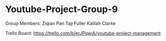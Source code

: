 # Youtube-Project-Group-9

Group Members:
Ziqian Pan
Taji Fuller
Kalilah Clarke

Trello Board: https://trello.com/b/erJPqwiA/youtube-project-management
